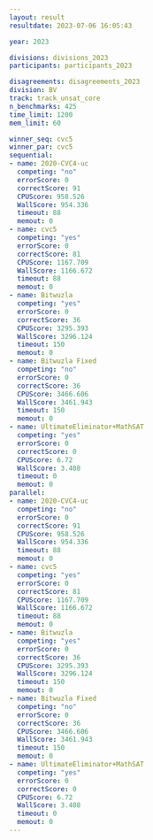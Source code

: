 ```yaml
---
layout: result
resultdate: 2023-07-06 16:05:43

year: 2023

divisions: divisions_2023
participants: participants_2023

disagreements: disagreements_2023
division: BV
track: track_unsat_core
n_benchmarks: 425
time_limit: 1200
mem_limit: 60

winner_seq: cvc5
winner_par: cvc5
sequential:
- name: 2020-CVC4-uc
  competing: "no"
  errorScore: 0
  correctScore: 91
  CPUScore: 958.526
  WallScore: 954.336
  timeout: 88
  memout: 0
- name: cvc5
  competing: "yes"
  errorScore: 0
  correctScore: 81
  CPUScore: 1167.709
  WallScore: 1166.672
  timeout: 88
  memout: 0
- name: Bitwuzla
  competing: "yes"
  errorScore: 0
  correctScore: 36
  CPUScore: 3295.393
  WallScore: 3296.124
  timeout: 150
  memout: 0
- name: Bitwuzla Fixed
  competing: "no"
  errorScore: 0
  correctScore: 36
  CPUScore: 3466.606
  WallScore: 3461.943
  timeout: 150
  memout: 0
- name: UltimateEliminator+MathSAT
  competing: "yes"
  errorScore: 0
  correctScore: 0
  CPUScore: 6.72
  WallScore: 3.408
  timeout: 0
  memout: 0
parallel:
- name: 2020-CVC4-uc
  competing: "no"
  errorScore: 0
  correctScore: 91
  CPUScore: 958.526
  WallScore: 954.336
  timeout: 88
  memout: 0
- name: cvc5
  competing: "yes"
  errorScore: 0
  correctScore: 81
  CPUScore: 1167.709
  WallScore: 1166.672
  timeout: 88
  memout: 0
- name: Bitwuzla
  competing: "yes"
  errorScore: 0
  correctScore: 36
  CPUScore: 3295.393
  WallScore: 3296.124
  timeout: 150
  memout: 0
- name: Bitwuzla Fixed
  competing: "no"
  errorScore: 0
  correctScore: 36
  CPUScore: 3466.606
  WallScore: 3461.943
  timeout: 150
  memout: 0
- name: UltimateEliminator+MathSAT
  competing: "yes"
  errorScore: 0
  correctScore: 0
  CPUScore: 6.72
  WallScore: 3.408
  timeout: 0
  memout: 0
---
```

